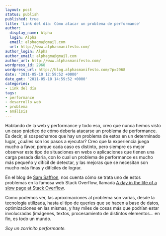 ```yaml
---
layout: post
status: publish
published: true
title: 'Link del día: Cómo atacar un problema de performance'
author:
  display_name: Alpha
  login: Alpha
  email: alphagma@gmail.com
  url: http://www.alphasmanifesto.com/
author_login: Alpha
author_email: alphagma@gmail.com
author_url: http://www.alphasmanifesto.com/
wordpress_id: 2968
wordpress_url: http://blog.alphasmanifesto.com/?p=2968
date: '2011-05-10 12:59:52 +0000'
date_gmt: '2011-05-10 14:59:52 +0000'
categories:
- Link del día
tags:
- performance
- desarrollo web
- problema
- análisis
---
```


Hablando de la web y performance y todo eso, creo que nunca hemos visto un caso práctico de cómo debería atacarse un problema de performance. Es decir, si sospechamos que hay un problema de estos en un determinado lugar,  ¿cuáles son los pasos a ejecutar? Creo que la experiencia juega mucho a favor, porque cada caso es distinto, pero siempre es mejor observar este tipo de situaciones en webs o aplicaciones que tienen una carga pesada diaria, con lo cual un problema de performance es mucho más pequeño y difícil de detectar, y las mejoras que se necesitan son mucho más finas y difíciles de lograr.

En el blog de [Sam Saffron](http://samsaffron.com), nos cuenta cómo se trata uno de estos problemas en la famosa web Stack Overflow, llamada [A day in the life of a slow page at Stack Overflow](http://samsaffron.com/archive/2011/05/02/A+day+in+the+life+of+a+slow+page+at+Stack+Overflow).

Como podemos ver, las aproximaciones al problema son varias, desde la tecnología utilizada, hasta el tipo de queries que se hacen a base de datos, optimizaciones en las mismas, y hay miles de cosas más que podrían estar involucradas (imágenes, textos, procesamiento de distintos elementos... en fin, es todo un mundo.

_Soy un zorrinito performante._
